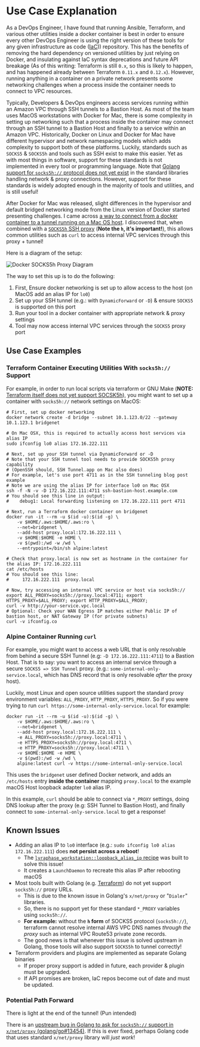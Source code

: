 <!-- markdownlint-configure-file
{
  "required-headings": {
    "headings": [
      "# Use Case Explanation",
      "*",
      "## Use Case Examples",
      "*",
      "### Terraform Container Executing Utilities With `socks5h://` Support",
      "*",
      "### Alpine Container Running `curl`",
      "*",
      "## Known Issues",
      "*",
      "### Potential Path Forward",
      "*"
    ]
  }
}
-->

# Use Case Explanation

As a DevOps Engineer, I have found that running Ansible, Terraform, and various
other utilities inside a docker container is best in order to ensure every
other DevOps Engineer is using the right version of these tools for any given
infrastructure as code ([IaC](https://en.wikipedia.org/wiki/Infrastructure_as_Code)))
repository. This has the benefits of removing the hard dependency on versioned
utilities by just relying on Docker, and insulating against IaC syntax
deprecations and future API breakage (As of this writing: Terraform is still
`0.x`, so this is likely to happen, and has happened already between Terraform
`0.11.x` and `0.12.x`). However, running anything in a container on a private
network presents some networking challenges when a process inside the container
needs to connect to VPC resources.

Typically, Developers & DevOps engineers access services running within an
Amazon VPC through SSH tunnels to a Bastion Host.  As most of the team uses
MacOS workstations with Docker for Mac, there is some complexity in setting up
networking such that a process inside the container may connect through an SSH
tunnel to a Bastion Host and finally to a service within an Amazon VPC.
Historically, Docker on Linux and Docker for Mac have different hypervisor and
network namespacing models which adds complexity to support both of these
platforms.  Luckily, standards such as `SOCKS5` & `SOCKS5h` and tools such as
SSH exist to make this easier.  Yet as with most things in software, support for
these standards is not implemented in every tool or programming language.  Note
that [Golang support for `socks5h://` protocol does not yet exist](https://github.com/golang/go/issues/13454)
in the standard libraries handling network & proxy connections.  However,
support for these standards is widely adopted enough in the majority of tools
and utilities, and is still useful!

After Docker for Mac was released, slight differences in the hypervisor and
default bridged networking mode from the Linux version of Docker started presenting
challenges.  I came across
[a way to connect from a docker container to a tunnel running on a Mac OS host](https://forums.docker.com/t/accessing-host-machine-from-within-docker-container/14248/5).
I discovered that, when combined with a [`SOCKS5h` SSH proxy](https://blog.mafr.de/2013/11/24/setting-up-a-socks-proxy-using-openssh/)
(**Note the `h`, it's important!**), this allows common utilities such as `curl`
to access internal VPC services through this proxy + tunnel!

Here is a diagram of the setup:

![Docker SOCKS5h Proxy Diagram](https://gist.githubusercontent.com/trinitronx/6427d6454fb3b121fc2ab5ca7ac766bc/raw/3ae15b71a550f3b17fc12257322d7e43ab5ba770/docker-socks5h-diagram.svg?sanitize=true)

The way to set this up is to do the following:

1. First, Ensure docker networking is set up to allow access to the host (on
   MacOS add an alias IP for `lo0`)
2. Set up your SSH tunnel (e.g.: with `DynamicForward` or `-D`) & ensure
   `SOCKS5` is supported on this port
3. Run your tool in a docker container with appropriate network & proxy settings
4. Tool may now access internal VPC services through the `SOCKS5` proxy port

## Use Case Examples

### Terraform Container Executing Utilities With `socks5h://` Support

For example, in order to run local scripts via terraform or GNU Make (**NOTE:**
[Terraform itself does not yet support SOCSK5h](https://github.com/hashicorp/terraform/issues/17754)),
you might want to set up a container with `socks5h://` network settings on
MacOS:

    # First, set up docker networking
    docker network create -d bridge --subnet 10.1.123.0/22 --gateway 10.1.123.1 bridgenet

    # On Mac OSX, this is required to actually access host services via alias IP
    sudo ifconfig lo0 alias 172.16.222.111

    # Next, set up your SSH tunnel via DynamicForward or -D
    # Note that your SSH tunnel tool needs to provide SOCKS5h proxy capability
    # (OpenSSH should, SSH Tunnel.app on Mac also does)
    # For example, let's use port 4711 as in the SSH tunneling blog post example
    # Note we are using the alias IP for interface lo0 on Mac OSX
    ssh -f -N -v -D 172.16.222.111:4711 ssh-bastion-host.example.com
    # You should see this line in output:
    #    debug1: Local forwarding listening on 172.16.222.111 port 4711

    # Next, run a Terraform docker container on bridgenet
    docker run -it --rm -u $(id -u):$(id -g) \
        -v $HOME/.aws:$HOME/.aws:ro \
        --net=bridgenet \
        --add-host proxy.local:172.16.222.111 \
        -v $HOME:$HOME -e HOME \
        -v $(pwd):/wd -w /wd \
        --entrypoint=/bin/sh alpine:latest

    # Check that proxy.local is now set as hostname in the container for the alias IP: 172.16.222.111
    cat /etc/hosts
    # You should see this line:
    #     172.16.222.111  proxy.local

    # Now, try accessing an internal VPC service or host via socks5h://
    export ALL_PROXY=socks5h://proxy.local:4711; export HTTPS_PROXY=$ALL_PROXY; export HTTP_PROXY=$ALL_PROXY;
    curl -v http://your-service.vpc.local
    # Optional: Check your WAN Egress IP matches either Public IP of bastion host, or NAT Gateway IP (for private subnets)
    curl -v ifconfig.co

### Alpine Container Running `curl`

For example, you might want to access a web URL that is only resolvable from
behind a secure SSH Tunnel (e.g: `-D 172.16.222.111:4711`) to a Bastion Host.
That is to say: you want to access an internal service through a secure
`SOCKS5 => SSH Tunnel` proxy.  (e.g.: `some-internal-only-service.local`, which
has DNS record that is only resolvable _after_ the proxy host).

Luckily, most Linux and open source utilities support the standard proxy
environment variables: `ALL_PROXY`, `HTTP_PROXY`, `HTTPS_PROXY`.  So if you were
trying to run `curl https://some-internal-only-service.local` for example:

    docker run -it --rm -u $(id -u):$(id -g) \
        -v $HOME/.aws:$HOME/.aws:ro \
        --net=bridgenet \
        --add-host proxy.local:172.16.222.111 \
        -e ALL_PROXY=socks5h://proxy.local:4711 \
        -e HTTPS_PROXY=socks5h://proxy.local:4711 \
        -e HTTP_PROXY=socks5h://proxy.local:4711 \
        -v $HOME:$HOME -e HOME \
        -v $(pwd):/wd -w /wd \
        alpine:latest curl -v https://some-internal-only-service.local

This uses the `bridgenet` user defined Docker network, and adds an `/etc/hosts`
entry **inside the container** mapping `proxy.local` to the example macOS Host
loopback adapter `lo0` alias IP.

In this example, `curl` should be able to connect via `*_PROXY` settings, doing
DNS lookup after the proxy (e.g: SSH Tunnel to Bastion Host), and finally connect
to `some-internal-only-service.local` to get a response!

## Known Issues

- Adding an alias IP to `lo0` interface
  (e.g.: `sudo ifconfig lo0 alias 172.16.222.111`)
  does **not persist across a reboot**!
  - The [`lyraphase_workstation::loopback_alias_ip` recipe][1] was built to
    solve this issue!
  - It creates a `LaunchDaemon` to recreate this alias IP after rebooting macOS
- Most tools built with Golang
  (e.g. [Terraform](https://github.com/hashicorp/terraform/issues/17754))
  do not yet support `socks5h://` proxy URLs.
  - This is due to the known issue in Golang's `x/net/proxy` or "`Dialer`"
    libraries.
  - So, there is no support yet for these standard `*_PROXY` variables using
    `socks5h://`.
  - **For example:** without the **`h` form** of SOCKS5 protocol (`socks5h://`),
    terraform cannot resolve internal AWS VPC DNS names _through the proxy_ such
    as internal VPC Route53 private zone records.
  - The good news is that whenever this issue is solved upstream in Golang,
    those tools will also support `SOCKS5h` to tunnel correctly!
- Terraform providers and plugins are implemented as separate Golang binaries
  - If proper proxy support is added in future, each provider & plugin must be
    upgraded.
  - If API promises are broken, IaC repos become out of date and must be
    updated.

### Potential Path Forward

There is light at the end of the tunnel! (Pun intended)

There is an [upstream bug in Golang to ask for `socks5h://` support in
`x/net/proxy` (golang/go#13454)](https://github.com/golang/go/issues/13454).
If this is ever fixed, perhaps Golang code that uses standard `x/net/proxy`
library will _just work_!

[1]: https://github.com/trinitronx/lyraphase_workstation/blob/master/recipes/loopback_alias_ip.rb
